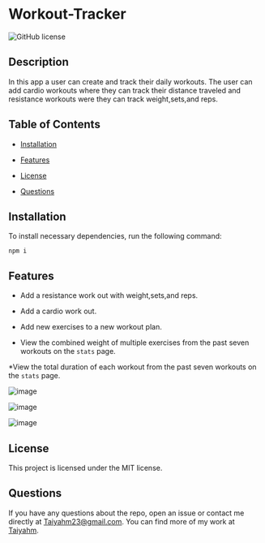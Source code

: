 # Workout-Tracker
![GitHub license](https://img.shields.io/badge/license-MIT-blue.svg)

## Description

In this app a user can create and track their daily workouts. The user can add cardio workouts where they can track their distance traveled and resistance workouts were they can track weight,sets,and reps.

## Table of Contents 

* [Installation](#installation)

* [Features](#features)

* [License](#license)

* [Questions](#questions)

## Installation

To install necessary dependencies, run the following command:

```
npm i
```

## Features
* Add a resistance work out with weight,sets,and reps.

* Add a cardio work out.

* Add new exercises to a new workout plan.

* View the combined weight of multiple exercises from the past seven workouts on the `stats` page.

*View the total duration of each workout from the past seven workouts on the `stats` page.

![image](https://user-images.githubusercontent.com/72588525/109782870-5e95e900-7bd7-11eb-97a3-ebcf97803e1e.png)

![image](https://user-images.githubusercontent.com/72588525/109782477-f0e9bd00-7bd6-11eb-9ee0-da11000d94bf.png)

![image](https://user-images.githubusercontent.com/72588525/109784042-aa955d80-7bd8-11eb-8ca3-a38dd3ffdd06.png)

## License

This project is licensed under the MIT license.
  
## Questions

If you have any questions about the repo, open an issue or contact me directly at Taiyahm23@gmail.com. You can find more of my work at [Taiyahm](https://github.com/Taiyahm/).



